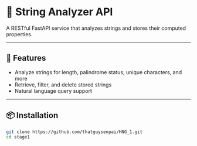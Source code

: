 # 🧠 String Analyzer API

A RESTful FastAPI service that analyzes strings and stores their computed properties.

---

## 🚀 Features

- Analyze strings for length, palindrome status, unique characters, and more  
- Retrieve, filter, and delete stored strings  
- Natural language query support

---

## 📦 Installation

```bash
git clone https://github.com/thatguysenpai/HNG_1.git
cd stage1